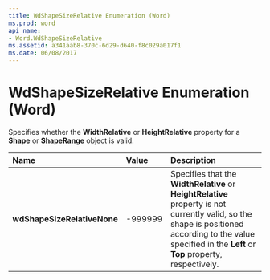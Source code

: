 ```yaml
---
title: WdShapeSizeRelative Enumeration (Word)
ms.prod: word
api_name:
- Word.WdShapeSizeRelative
ms.assetid: a341aab8-370c-6d29-d640-f8c029a017f1
ms.date: 06/08/2017
---
```



# WdShapeSizeRelative Enumeration (Word)

Specifies whether the  **WidthRelative** or **HeightRelative** property for a **[Shape](Word.Shape.md)** or **[ShapeRange](Word.shaperange.md)** object is valid.



|**Name**|**Value**|**Description**|
|:-----|:-----|:-----|
| **wdShapeSizeRelativeNone**|-999999|Specifies that the  **WidthRelative** or **HeightRelative** property is not currently valid, so the shape is positioned according to the value specified in the **Left** or **Top** property, respectively.|

